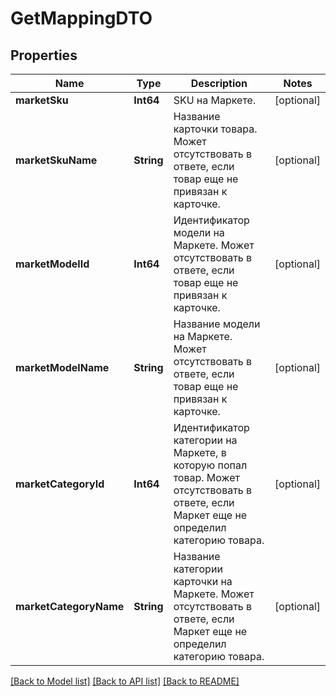 # GetMappingDTO

## Properties
Name | Type | Description | Notes
------------ | ------------- | ------------- | -------------
**marketSku** | **Int64** | SKU на Маркете. | [optional] 
**marketSkuName** | **String** | Название карточки товара.  Может отсутствовать в ответе, если товар еще не привязан к карточке.  | [optional] 
**marketModelId** | **Int64** | Идентификатор модели на Маркете.  Может отсутствовать в ответе, если товар еще не привязан к карточке.  | [optional] 
**marketModelName** | **String** | Название модели на Маркете.  Может отсутствовать в ответе, если товар еще не привязан к карточке.  | [optional] 
**marketCategoryId** | **Int64** | Идентификатор категории на Маркете, в которую попал товар.  Может отсутствовать в ответе, если Маркет еще не определил категорию товара.  | [optional] 
**marketCategoryName** | **String** | Название категории карточки на Маркете.  Может отсутствовать в ответе, если Маркет еще не определил категорию товара.  | [optional] 

[[Back to Model list]](../README.md#documentation-for-models) [[Back to API list]](../README.md#documentation-for-api-endpoints) [[Back to README]](../README.md)


